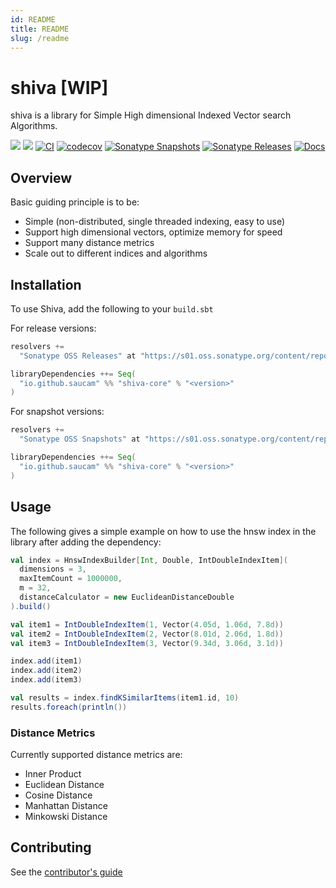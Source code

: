```yaml
---
id: README
title: README
slug: /readme
---
```



# shiva [WIP]
shiva is a library for Simple High dimensional Indexed Vector search Algorithms.

![](https://img.shields.io/github/license/saucam/shiva)
![](https://img.shields.io/github/issues/saucam/shiva)
[![CI](https://github.com/saucam/shiva/actions/workflows/ci.yaml/badge.svg?branch=main)](https://github.com/saucam/shiva/actions/workflows/ci.yaml)
[![codecov](https://codecov.io/gh/saucam/shiva/branch/main/graph/badge.svg?token=7UDJE3NX5K)](https://codecov.io/gh/saucam/shiva)
[![Sonatype Snapshots](https://img.shields.io/nexus/s/io.github.saucam/shiva-core_2.13?server=https%3A%2F%2Fs01.oss.sonatype.org%2F)](https://s01.oss.sonatype.org/content/repositories/snapshots/io/github/saucam/shiva-core_2.13/)
[![Sonatype Releases](https://img.shields.io/nexus/r/io.github.saucam/shiva-core_2.13?nexusVersion=2&server=https%3A%2F%2Fs01.oss.sonatype.org)](https://s01.oss.sonatype.org/content/repositories/releases/io/github/saucam/shiva-core_2.13/)
[![Docs](https://img.shields.io/badge/Docs-Website-yellow)](https://saucam.github.io/shiva)


## Overview

Basic guiding principle is to be:
- Simple (non-distributed, single threaded indexing, easy to use)
- Support high dimensional vectors, optimize memory for speed
- Support many distance metrics
- Scale out to different indices and algorithms

## Installation
To use Shiva, add the following to your ```build.sbt```

For release versions:
```scala
resolvers +=
  "Sonatype OSS Releases" at "https://s01.oss.sonatype.org/content/repositories/releases"

libraryDependencies ++= Seq(
  "io.github.saucam" %% "shiva-core" % "<version>"
)
```

For snapshot versions:

```scala
resolvers +=
  "Sonatype OSS Snapshots" at "https://s01.oss.sonatype.org/content/repositories/snapshots"

libraryDependencies ++= Seq(
  "io.github.saucam" %% "shiva-core" % "<version>"
)
```

## Usage

The following gives a simple example on how to use the hnsw index in the library after adding the dependency:

```scala
val index = HnswIndexBuilder[Int, Double, IntDoubleIndexItem](
  dimensions = 3,
  maxItemCount = 1000000,
  m = 32,
  distanceCalculator = new EuclideanDistanceDouble
).build()

val item1 = IntDoubleIndexItem(1, Vector(4.05d, 1.06d, 7.8d))
val item2 = IntDoubleIndexItem(2, Vector(8.01d, 2.06d, 1.8d))
val item3 = IntDoubleIndexItem(3, Vector(9.34d, 3.06d, 3.1d))

index.add(item1)
index.add(item2)
index.add(item3)

val results = index.findKSimilarItems(item1.id, 10)
results.foreach(println())
```

### Distance Metrics

Currently supported distance metrics are:
- Inner Product
- Euclidean Distance
- Cosine Distance
- Manhattan Distance
- Minkowski Distance

## Contributing
See the [contributor's guide](CONTRIBUTING.md)
